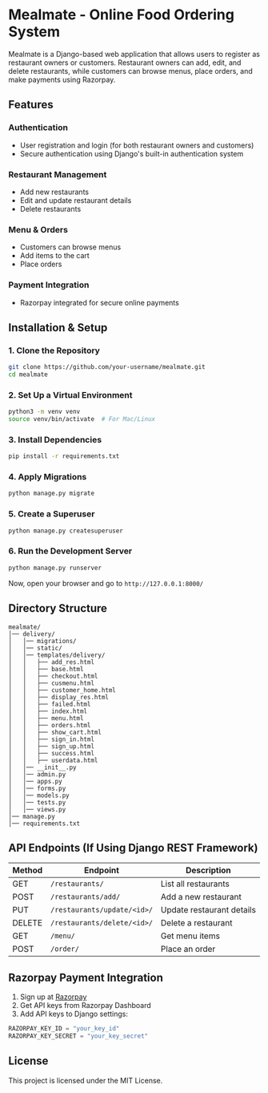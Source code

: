 # Mealmate - Online Food Ordering System

Mealmate is a Django-based web application that allows users to register as restaurant owners or customers. Restaurant owners can add, edit, and delete restaurants, while customers can browse menus, place orders, and make payments using Razorpay.

## Features

### **Authentication**
- User registration and login (for both restaurant owners and customers)
- Secure authentication using Django's built-in authentication system

### **Restaurant Management**
- Add new restaurants
- Edit and update restaurant details
- Delete restaurants

### **Menu & Orders**
- Customers can browse menus
- Add items to the cart
- Place orders

### **Payment Integration**
- Razorpay integrated for secure online payments

## Installation & Setup

### **1. Clone the Repository**
```sh
git clone https://github.com/your-username/mealmate.git
cd mealmate
```

### **2. Set Up a Virtual Environment**
```sh
python3 -m venv venv
source venv/bin/activate  # For Mac/Linux
```

### **3. Install Dependencies**
```sh
pip install -r requirements.txt
```

### **4. Apply Migrations**
```sh
python manage.py migrate
```

### **5. Create a Superuser**
```sh
python manage.py createsuperuser
```

### **6. Run the Development Server**
```sh
python manage.py runserver
```

Now, open your browser and go to `http://127.0.0.1:8000/`

## Directory Structure
```
mealmate/
│── delivery/
│   │── migrations/
│   │── static/
│   │── templates/delivery/
│   │   ├── add_res.html
│   │   ├── base.html
│   │   ├── checkout.html
│   │   ├── cusmenu.html
│   │   ├── customer_home.html
│   │   ├── display_res.html
│   │   ├── failed.html
│   │   ├── index.html
│   │   ├── menu.html
│   │   ├── orders.html
│   │   ├── show_cart.html
│   │   ├── sign_in.html
│   │   ├── sign_up.html
│   │   ├── success.html
│   │   ├── userdata.html
│   │── __init__.py
│   │── admin.py
│   │── apps.py
│   │── forms.py
│   │── models.py
│   │── tests.py
│   │── views.py
│── manage.py
│── requirements.txt
```

## API Endpoints (If Using Django REST Framework)
| Method | Endpoint | Description |
|--------|----------------|--------------------------------|
| GET | `/restaurants/` | List all restaurants |
| POST | `/restaurants/add/` | Add a new restaurant |
| PUT | `/restaurants/update/<id>/` | Update restaurant details |
| DELETE | `/restaurants/delete/<id>/` | Delete a restaurant |
| GET | `/menu/` | Get menu items |
| POST | `/order/` | Place an order |

## Razorpay Payment Integration
1. Sign up at [Razorpay](https://razorpay.com/)
2. Get API keys from Razorpay Dashboard
3. Add API keys to Django settings:
```python
RAZORPAY_KEY_ID = "your_key_id"
RAZORPAY_KEY_SECRET = "your_key_secret"
```

## License
This project is licensed under the MIT License.
